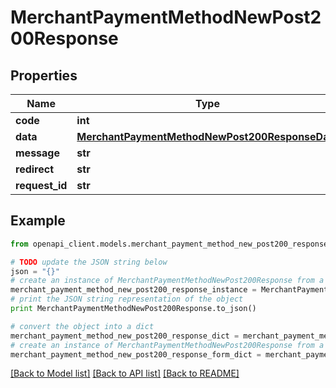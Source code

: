 # MerchantPaymentMethodNewPost200Response


## Properties

Name | Type | Description | Notes
------------ | ------------- | ------------- | -------------
**code** | **int** |  | [optional] 
**data** | [**MerchantPaymentMethodNewPost200ResponseData**](MerchantPaymentMethodNewPost200ResponseData.md) |  | [optional] 
**message** | **str** |  | [optional] 
**redirect** | **str** |  | [optional] 
**request_id** | **str** |  | [optional] 

## Example

```python
from openapi_client.models.merchant_payment_method_new_post200_response import MerchantPaymentMethodNewPost200Response

# TODO update the JSON string below
json = "{}"
# create an instance of MerchantPaymentMethodNewPost200Response from a JSON string
merchant_payment_method_new_post200_response_instance = MerchantPaymentMethodNewPost200Response.from_json(json)
# print the JSON string representation of the object
print MerchantPaymentMethodNewPost200Response.to_json()

# convert the object into a dict
merchant_payment_method_new_post200_response_dict = merchant_payment_method_new_post200_response_instance.to_dict()
# create an instance of MerchantPaymentMethodNewPost200Response from a dict
merchant_payment_method_new_post200_response_form_dict = merchant_payment_method_new_post200_response.from_dict(merchant_payment_method_new_post200_response_dict)
```
[[Back to Model list]](../README.md#documentation-for-models) [[Back to API list]](../README.md#documentation-for-api-endpoints) [[Back to README]](../README.md)


